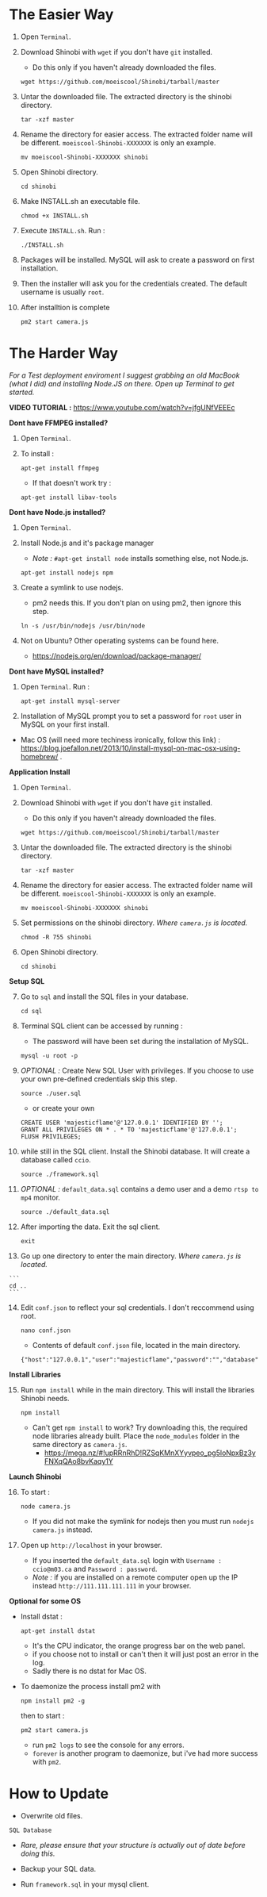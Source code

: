 # The Easier Way

1. Open `Terminal`.

2. Download Shinobi with `wget` if you don't have `git` installed.
    - Do this only if you haven't already downloaded the files.

    ```
    wget https://github.com/moeiscool/Shinobi/tarball/master
    ```

3. Untar the downloaded file. The extracted directory is the shinobi directory.

    ```
    tar -xzf master
    ```

4. Rename the directory for easier access. The extracted folder name will be different. `moeiscool-Shinobi-XXXXXXX` is only an example.

    ```
    mv moeiscool-Shinobi-XXXXXXX shinobi
    ```
    
5. Open Shinobi directory.

    ```
    cd shinobi
    ```
    
6. Make INSTALL.sh an executable file.

    ```
    chmod +x INSTALL.sh
    ```
    
7. Execute `INSTALL.sh`. Run :

    ```
    ./INSTALL.sh
    ```
    
8. Packages will be installed. MySQL will ask to create a password on first installation.

9. Then the installer will ask you for the credentials created. The default username is usually `root`.

10. After installtion is complete

    ```
    pm2 start camera.js
    ```


# The Harder Way

*For a Test deployment enviroment I suggest grabbing an old MacBook (what I did) and installing Node.JS on there. Open up Terminal to get started.*

<b>VIDEO TUTORIAL :</b> https://www.youtube.com/watch?v=jfgUNfVEEEc

<b>Dont have FFMPEG installed?</b>

1. Open `Terminal`.
2. To install :

    ```
    apt-get install ffmpeg
    ```
    - If that doesn't work try :

    ```
    apt-get install libav-tools
    ```

<b>Dont have Node.js installed?</b>

1. Open `Terminal`.
2. Install Node.js and it's package manager
    - *Note :* `#apt-get install node` installs something else, not Node.js.

    ```
    apt-get install nodejs npm
    ```
3. Create a symlink to use nodejs.
    - pm2 needs this. If you don't plan on using pm2, then ignore this step.
    
    ```
    ln -s /usr/bin/nodejs /usr/bin/node
    ```
4. Not on Ubuntu? Other operating systems can be found here.
    - https://nodejs.org/en/download/package-manager/


<b>Dont have MySQL installed?</b>

1. Open `Terminal`. Run :

    ```
    apt-get install mysql-server
    ```
2. Installation of MySQL prompt you to set a password for `root` user in MySQL on your first install.


- Mac OS (will need more techiness ironically, follow this link) : https://blog.joefallon.net/2013/10/install-mysql-on-mac-osx-using-homebrew/ .


<b>Application Install</b>

1. Open `Terminal`.

2. Download Shinobi with `wget` if you don't have `git` installed.
    - Do this only if you haven't already downloaded the files.

    ```
    wget https://github.com/moeiscool/Shinobi/tarball/master
    ```

3. Untar the downloaded file. The extracted directory is the shinobi directory.

    ```
    tar -xzf master
    ```

4. Rename the directory for easier access. The extracted folder name will be different. `moeiscool-Shinobi-XXXXXXX` is only an example.

    ```
    mv moeiscool-Shinobi-XXXXXXX shinobi
    ```

5. Set permissions on the shinobi directory. *Where `camera.js` is located.*

    ```
    chmod -R 755 shinobi
    ```

6. Open Shinobi directory.

    ```
    cd shinobi
    ```
<b>Setup SQL</b>
    
7. Go to `sql` and install the SQL files in your database.

    ```
    cd sql
    ```

8. Terminal SQL client can be accessed by running :
    - The password will have been set during the installation of MySQL.

    ```
    mysql -u root -p
    ```

9. *OPTIONAL :* Create New SQL User with privileges. If you choose to use your own pre-defined credentials skip this step.

    ```
    source ./user.sql
    ```
    - or create your own

    ```
    CREATE USER 'majesticflame'@'127.0.0.1' IDENTIFIED BY '';
    GRANT ALL PRIVILEGES ON * . * TO 'majesticflame'@'127.0.0.1';
    FLUSH PRIVILEGES;
    ```
        
10. while still in the SQL client. Install the Shinobi database. It will create a database called `ccio`.
    ```
    source ./framework.sql
    ```
11. *OPTIONAL :* `default_data.sql` contains a demo user and a demo `rtsp to mp4` monitor.

    ```
    source ./default_data.sql
    ```

12. After importing the data. Exit the sql client.

    ```
    exit
    ```
    
13.  Go up one directory to enter the main directory. *Where `camera.js` is located.* 

    ```
    cd ..
    ```

14. Edit `conf.json` to reflect your sql credentials. I don't reccommend using root.
    
    ```
    nano conf.json
    ```
    - Contents of default `conf.json` file, located in the main directory.

    ```
    {"host":"127.0.0.1","user":"majesticflame","password":"","database":"ccio"}
    ```
<b>Install Libraries</b>

15. Run `npm install` while in the main directory. This will install the libraries Shinobi needs.

    ```
    npm install
    ```
    
    - Can't get `npm install` to work? Try downloading this, the required node libraries already built. Place the `node_modules` folder in the same directory as `camera.js`.
        - https://mega.nz/#!upRRnRhD!RZSqKMnXYyvpeo_pg5loNpxBz3yFNXqQAo8bvKaqy1Y
        
<b>Launch Shinobi</b>

16. To start :
    ```
    node camera.js
    ```
    - If you did not make the symlink for nodejs then you must run `nodejs camera.js` instead.

17. Open up `http://localhost` in your browser.
    - If you inserted the `default_data.sql` login with `Username : ccio@m03.ca` and `Password : password`.
    - *Note :* if you are installed on a remote computer open up the IP instead `http://111.111.111.111` in your browser.

<b>Optional for some OS</b>

- Install dstat :
    ```
    apt-get install dstat
    ```
    - It's the CPU indicator, the orange progress bar on the web panel.
    - if you choose not to install or can't then it will just post an error in the log.
    - Sadly there is no dstat for Mac OS.

- To daemonize the process install pm2 with 
    ```
    npm install pm2 -g
    ```
    then to start : 
    ```
    pm2 start camera.js
    ```
    - run `pm2 logs` to see the console for any errors.
    - `forever` is another program to daemonize, but i've had more success with `pm2`.

# How to Update

- Overwrite old files.

`SQL Database`

- *Rare, please ensure that your structure is actually out of date before doing this.*

- Backup your SQL data.

- Run `framework.sql` in your mysql client.